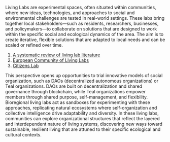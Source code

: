 Living Labs are experimental spaces, often situated within communities, where new ideas, technologies, and approaches to social and environmental challenges are tested in real-world settings. These labs bring together local stakeholders—such as residents, researchers, businesses, and policymakers—to collaborate on solutions that are designed to work within the specific social and ecological dynamics of the area. The aim is to create iterative, flexible solutions that are adapted to local needs and can be scaled or refined over time.

1. [A systematic review of living lab literature](https://www.sciencedirect.com/science/article/abs/pii/S0959652618339830)
1. [European Community of Living Labs](https://enoll.org/)
1. [Citizens Lab](https://citizenslab.eu/)

This perspective opens up opportunities to trial innovative models of social organization, such as DAOs (decentralized autonomous organizations) or Teal organizations. DAOs are built on decentralization and shared governance through blockchain, while Teal organizations empower members through shared purpose, self-management, and flexibility. Bioregional living labs act as sandboxes for experimenting with these approaches, replicating natural ecosystems where self-organization and collective intelligence drive adaptability and diversity. In these living labs, communities can explore organizational structures that reflect the layered and interdependent nature of living systems, discovering new ways toward sustainable, resilient living that are attuned to their specific ecological and cultural contexts.
